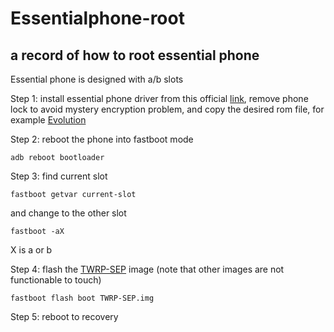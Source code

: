 # Essentialphone-root
## a record of how to root essential phone
Essential phone is designed with a/b slots

Step 1: install essential phone driver from this official [link](https://essentialsupport1493251565.zendesk.com/hc/en-us/articles/115015490828-Windows-Drivers-for-Essential-Phone), remove phone lock to avoid mystery encryption problem, and copy the desired rom file, for example [Evolution](https://sourceforge.net/projects/evolution-x/files/mata)


Step 2: reboot the phone into fastboot mode
```
adb reboot bootloader
```


Step 3: find current slot
```
fastboot getvar current-slot
```
and change to the other slot
```
fastboot -aX
```
X is a or b

Step 4: flash the [TWRP-SEP](https://drive.google.com/file/d/1YxJJj96Web0ikHXdHf_zboZT_KSYl7Nj/view?usp=drive_open) image (note that other images are not functionable to touch)
```
fastboot flash boot TWRP-SEP.img
```

Step 5: reboot to recovery

